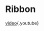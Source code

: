 <!-- TITLE: Риббон -->
<!-- SUBTITLE: Выход из латерала перед партнёршей с поворотом её с правой руки -->

# Ribbon
[video](https://www.youtube.com/watch?v=9tqSk1_Yiv0){.youtube}
